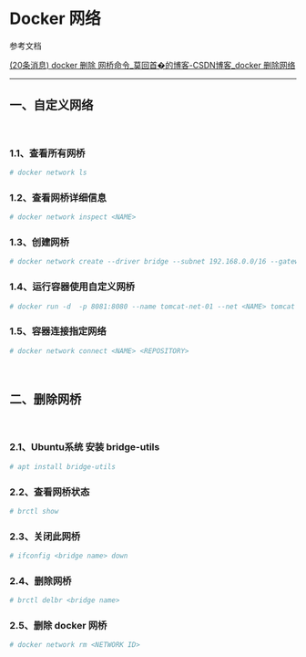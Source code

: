 # Docker 网络

参考文档

[(20条消息) docker 删除 网桥命令_莫回首�的博客-CSDN博客_docker 删除网络](https://blog.csdn.net/weixin_43841155/article/details/123821258)

---

## 一、自定义网络

‍

### 1.1、查看所有网桥

```sh
# docker network ls
```

### 1.2、查看网桥详细信息

```sh
# docker network inspect <NAME>
```

### 1.3、创建网桥

```sh
# docker network create --driver bridge --subnet 192.168.0.0/16 --gateway 192.168.0.1 <NAME>
```

### 1.4、运行容器使用自定义网桥

```sh
# docker run -d  -p 8081:8080 --name tomcat-net-01 --net <NAME> tomcat
```

### 1.5、容器连接指定网络

```sh
# docker network connect <NAME> <REPOSITORY>
```

‍

## 二、删除网桥

‍

### 2.1、Ubuntu系统 安装 bridge-utils

```sh
# apt install bridge-utils
```

### 2.2、查看网桥状态

```sh
# brctl show
```

### 2.3、关闭此网桥

```sh
# ifconfig <bridge name> down
```

### 2.4、删除网桥

```sh
# brctl delbr <bridge name>
```

### 2.5、删除 docker 网桥

```sh
# docker network rm <NETWORK ID>
```

‍
